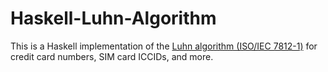 # Haskell-Luhn-Algorithm

This is a Haskell implementation of the [Luhn algorithm (ISO/IEC 7812-1)](https://en.wikipedia.org/wiki/Luhn_algorithm) for credit card numbers, SIM card ICCIDs, and more.
